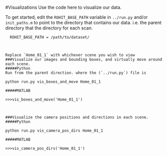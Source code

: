 #Visualizations
Use the code here to visualize our data.


To get started, edit the `ROHIT_BASE_PATH` variable in `../run.py` and/or `init_paths.m`
to point to the directory that contains our data. i.e. the parent directory 
that the directory for each scan.

```
  ROHIT_BASE_PATH = /path/to/dataset/



Replace `Home_01_1` with whichever scene you wish to view 
###Visualize our images and bounding boxes, and virtually move around each scene.
#####Python
Run from the parent direction. where the (`../run.py`) file is
  ```
    python run.py vis_boxes_and_move Home_01_1 
  ``` 
#####MATLAB
  ```
    >>>vis_boxes_and_move('Home_01_1')
  ``` 


###Visualize the camera positions and directions in each scene.
#####Python
  ```
    python run.py vis_camera_pos_dirs Home_01_1 
  ``` 
#####MATLAB
  ```
    >>>vis_camera_pos_dirs('Home_01_1')
  ``` 




